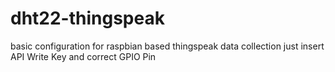 # dht22-thingspeak
basic configuration for raspbian based thingspeak data collection
just insert API Write Key and correct GPIO Pin
